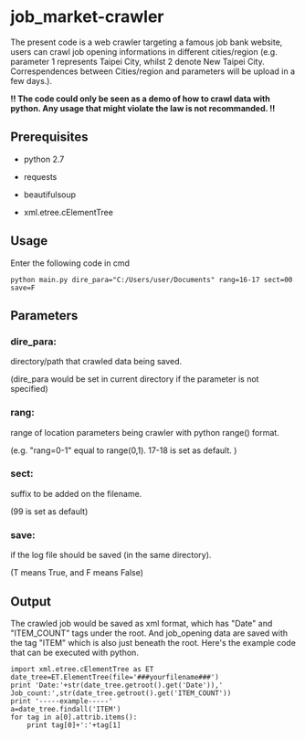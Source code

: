 # job_market-crawler

The present code is a web crawler targeting a famous job bank website, users can crawl job opening informations in different cities/region (e.g. parameter 1 represents Taipei City, whilst 2 denote New Taipei City. Correspendences between Cities/region and parameters will be upload in a few days.).

**!! The code could only be seen as a demo of how to crawl data with python. Any usage that might violate the law is not recommanded. !!**

## Prerequisites
- python 2.7

- requests
- beautifulsoup
- xml.etree.cElementTree

## Usage

Enter the following code in cmd

    python main.py dire_para="C:/Users/user/Documents" rang=16-17 sect=00 save=F

## Parameters

### **dire_para**: ###
directory/path that crawled data being saved.

(dire_para would be set in current directory if the parameter is not specified)

### **rang**: ###
range of location parameters being crawler with python range() format.

(e.g. "rang=0-1" equal to range(0,1). 17-18 is set as default. )

### **sect**: ###
suffix to be added on the filename.

(99 is set as default)

### **save**: ###
if the log file should be saved (in the same directory).

(T means True, and F means False)

## Output
The crawled job would be saved as xml format, which has "Date" and "ITEM_COUNT" tags under the root. And job_opening data are saved with the tag "ITEM" which is also just beneath the root.
Here's the example code that can be executed with python.

    import xml.etree.cElementTree as ET
    date_tree=ET.ElementTree(file='###yourfilename###')
    print 'Date:'+str(date_tree.getroot().get('Date')),' Job_count:',str(date_tree.getroot().get('ITEM_COUNT'))
    print '-----example-----'
    a=date_tree.findall('ITEM')
    for tag in a[0].attrib.items():
        print tag[0]+':'+tag[1]
